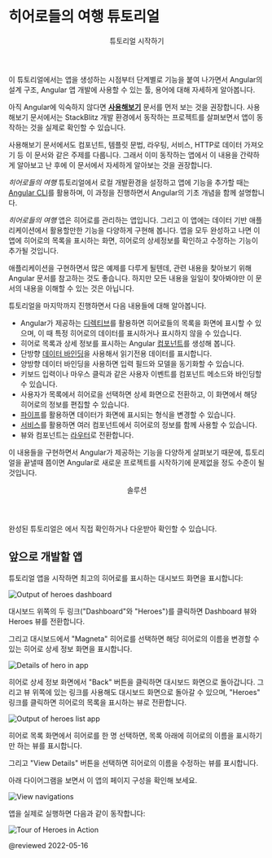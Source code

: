 <!--
# Tour of Heroes app and tutorial
-->
# 히어로들의 여행 튜토리얼

<!--
<div class="callout is-helpful">

<header>Getting Started</header>

In this tutorial, you build your own application from the ground up, providing experience with the typical development process, as well as an introduction to basic app-design concepts, tools, and terminology.

If you're completely new to Angular, you might want to try the [**Try it now**](start) quick-start application first.
It is based on a ready-made  partially-completed project, which you can examine and modify in the StackBlitz interactive development environment, where you can see the results in real time.

The "Try it" tutorial covers the same major topics &mdash;components, template syntax, routing, services, and accessing data using HTTP&mdash; in a condensed format, following the most current best practices.

</div>

This *Tour of Heroes* tutorial shows you how to set up your local development environment and develop an application using the [Angular CLI tool](cli "CLI command reference"), and provides an introduction to the fundamentals of Angular.

The *Tour of Heroes* application that you build helps a staffing agency manage its stable of heroes.
The application has many of the features you'd expect to find in any data-driven application.
The finished application acquires and displays a list of heroes, edits a selected hero's detail, and navigates among different views of heroic data.

You will find references to and expansions of this application domain in many of the examples used throughout the Angular documentation, but you don't necessarily need to work through this tutorial to understand those examples.

By the end of this tutorial you will be able to do the following:

*   Use built-in Angular [directives](guide/glossary#directive "Directives definition") to show and hide elements and display lists of hero data
*   Create Angular [components](guide/glossary#component "Components definition") to display hero details and show an array of heroes
*   Use one-way [data binding](guide/glossary#data-binding "Data binding definition") for read-only data
*   Add editable fields to update a model with two-way data binding
*   Bind component methods to user events, like keystrokes and clicks
*   Enable users to select a hero from a master list and edit that hero in the details view
*   Format data with [pipes](guide/glossary#pipe "Pipe definition")
*   Create a shared [service](guide/glossary#service "Service definition") to assemble the heroes
*   Use [routing](guide/glossary#router "Router definition") to navigate among different views and their components

You'll learn enough Angular to get started and gain confidence that Angular can do whatever you need it to do.

<div class="callout is-helpful">

<header>Solution</header>

After completing all tutorial steps, the final application will look like this:
<live-example name="toh-pt6"></live-example>.

</div>
-->
<div class="callout is-helpful">

<header>튜토리얼 시작하기</header>

이 튜토리얼에서는 앱을 생성하는 시점부터 단계별로 기능을 붙여 나가면서 Angular의 설계 구조, Angular 앱 개발에 사용할 수 있는 툴, 용어에 대해 자세하게 알아봅니다.

아직 Angular에 익숙하지 않다면 [**사용해보기**](start) 문서를 먼저 보는 것을 권장합니다.
사용해보기 문서에서는 StackBlitz 개발 환경에서 동작하는 프로젝트를 살펴보면서 앱이 동작하는 것을 실제로 확인할 수 있습니다.

사용해보기 문서에서도 컴포넌트, 템플릿 문법, 라우팅, 서비스, HTTP로 데이터 가져오기 등 이 문서와 같은 주제를 다룹니다.
그래서 이미 동작하는 앱에서 이 내용을 간략하게 알아보고 난 후에 이 문서에서 자세하게 알아보는 것을 권장합니다.

</div>

*히어로들의 여행* 튜토리얼에서 로컬 개발환경을 설정하고 앱에 기능을 추가할 때는 [Angular CLI](cli "CLI command reference")를 활용하며, 이 과정을 진행하면서 Angular의 기초 개념을 함께 설명합니다.

*히어로들의 여행* 앱은 히어로를 관리하는 앱입니다.
그리고 이 앱에는 데이터 기반 애플리케이션에서 활용할만한 기능을 다양하게 구현해 봅니다.
앱을 모두 완성하고 나면 이 앱에 히어로의 목록을 표시하는 화면, 히어로의 상세정보를 확인하고 수정하는 기능이 추가될 것입니다.

애플리케이션을 구현하면서 많은 예제를 다루게 될텐데, 관련 내용을 찾아보기 위해 Angular 문서를 참고하는 것도 좋습니다.
하지만 모든 내용을 일일이 찾아봐야만 이 문서의 내용을 이해할 수 있는 것은 아닙니다.

튜토리얼을 마지막까지 진행하면서 다음 내용들에 대해 알아봅니다.

*   Angular가 제공하는 [디렉티브](guide/glossary#directive "Directives definition")를 활용하면 히어로들의 목록을 화면에 표시할 수 있으며, 이 때 특정 히어로의 데이터를 표시하거나 표시하지 않을 수 있습니다.
*   히어로 목록과 상세 정보를 표시하는 Angular [컴포넌트](guide/glossary#component "Components definition")를 생성해 봅니다.
*   단방향 [데이터 바인딩](guide/glossary#data-binding "Data binding definition")을 사용해서 읽기전용 데이터를 표시합니다.
*   양방향 데이터 바인딩을 사용하면 입력 필드와 모델을 동기화할 수 있습니다.
*   키보드 입력이나 마우스 클릭과 같은 사용자 이벤트를 컴포넌트 메소드와 바인딩할 수 있습니다.
*   사용자가 목록에서 히어로을 선택하면 상세 화면으로 전환하고, 이 화면에서 해당 히어로의 정보를 편집할 수 있습니다.
*   [파이프](guide/glossary#pipe "Pipe definition")를 활용하면 데이터가 화면에 표시되는 형식을 변경할 수 있습니다.
*   [서비스](guide/glossary#service "Service definition")를 활용하면 여러 컴포넌트에서 히어로의 정보를 함께 사용할 수 있습니다.
*   뷰와 컴포넌트는 [라우터](guide/glossary#router "Router definition")로 전환합니다.

이 내용들을 구현하면서 Angular가 제공하는 기능을 다양하게 살펴보기 때문에, 튜토리얼을 끝낼때 쯤이면 Angular로 새로운 프로젝트를 시작하기에 문제없을 정도 수준이 될 것입니다.

<div class="callout is-helpful">

<header>솔루션</header>

완성된 튜토리얼은 <live-example name="toh-pt6"></live-example> 에서 직접 확인하거나 다운받아 확인할 수 있습니다.

</div>


<!--
## What you'll build
-->
## 앞으로 개발할 앱

<!--
Here's a visual idea of where this tutorial leads, beginning with the "Dashboard"
view and the most heroic heroes:

<div class="lightbox">

<img alt="Output of heroes dashboard" src="generated/images/guide/toh/heroes-dashboard-1.png">

</div>

You can click the two links above the dashboard \("Dashboard" and "Heroes"\) to navigate between this Dashboard view and a Heroes view.

If you click the dashboard hero "Magneta," the router opens a "Hero Details" view where you can change the hero's name.

<div class="lightbox">

<img alt="Details of hero in app" src="generated/images/guide/toh/hero-details-1.png">

</div>

Clicking the "Back" button returns you to the Dashboard.
Links at the top take you to either of the main views.
If you click "Heroes," the application displays the "Heroes" master list view.

<div class="lightbox">

<img alt="Output of heroes list app" src="generated/images/guide/toh/heroes-list-2.png">

</div>

When you click a different hero name, the read-only mini detail beneath the list reflects the new choice.

You can click the "View Details" button to drill into the editable details of the selected hero.

The following diagram captures all of the navigation options.

<div class="lightbox">

<img alt="View navigations" src="generated/images/guide/toh/nav-diagram.png">

</div>

Here's the application in action:

<div class="lightbox">

<img alt="Tour of Heroes in Action" src="generated/images/guide/toh/toh-anim.gif">

</div>
-->
튜토리얼 앱을 시작하면 최고의 히어로를 표시하는 대시보드 화면을 표시합니다:

<div class="lightbox">

<img alt="Output of heroes dashboard" src="generated/images/guide/toh/heroes-dashboard-1.png">

</div>

대시보드 위쪽의 두 링크\("Dashboard"와 "Heroes"\)를 클릭하면 Dashboard 뷰와 Heroes 뷰를 전환합니다.

그리고 대시보드에서 "Magneta" 히어로를 선택하면 해당 히어로의 이름을 변경할 수 있는 히어로 상세 정보 화면을 표시합니다.

<div class="lightbox">

<img alt="Details of hero in app" src="generated/images/guide/toh/hero-details-1.png">

</div>

히어로 상세 정보 화면에서 "Back" 버튼을 클릭하면 대시보드 화면으로 돌아갑니다.
그리고 뷰 위쪽에 있는 링크를 사용해도 대시보드 화면으로 돌아갈 수 있으며, "Heroes" 링크를 클릭하면 히어로의 목록을 표시하는 뷰로 전환합니다.

<div class="lightbox">

<img alt="Output of heroes list app" src="generated/images/guide/toh/heroes-list-2.png">

</div>

히어로 목록 화면에서 히어로를 한 명 선택하면, 목록 아래에 히어로의 이름을 표시하기만 하는 뷰를 표시합니다.

그리고 "View Details" 버튼을 선택하면 히어로의 이름을 수정하는 뷰를 표시합니다.

아래 다이어그램을 보면서 이 앱의 페이지 구성을 확인해 보세요.

<div class="lightbox">

<img alt="View navigations" src="generated/images/guide/toh/nav-diagram.png">

</div>

앱을 실제로 실행하면 다음과 같이 동작합니다:

<div class="lightbox">

<img alt="Tour of Heroes in Action" src="generated/images/guide/toh/toh-anim.gif">

</div>


@reviewed 2022-05-16
